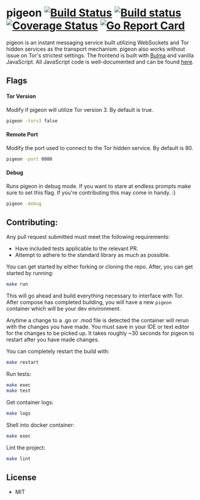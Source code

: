 # pigeon [![Build Status](https://github.com/ciehanski/pigeon/workflows/build/badge.svg)](https://github.com/ciehanski/pigeon/actions) [![Build status](https://ci.appveyor.com/api/projects/status/c69cpo8syshw7xlj?svg=true)](https://ci.appveyor.com/project/ciehanski/pigeon) [![Coverage Status](https://coveralls.io/repos/github/ciehanski/pigeon/badge.svg?branch=master)](https://coveralls.io/github/ciehanski/pigeon?branch=master) [![Go Report Card](https://goreportcard.com/badge/github.com/ciehanski/pigeon)](https://goreportcard.com/report/github.com/ciehanski/pigeon)

pigeon is an instant messaging service built utilizing WebSockets 
and Tor hidden services as the transport mechanism. pigeon also
works without issue on Tor's strictest settings. The frontend is 
built with [Bulma](https://bulma.io/) and vanilla JavaScript. All 
JavaScript code is well-documented and can be found [here](https://github.com/ciehanski/pigeon/blob/master/templates/chatroom.go).

## Flags

#### Tor Version

Modify if pigeon will utilize Tor version 3. By default is true.

```bash
pigeon -torv3 false
```

#### Remote Port

Modify the port used to connect to the Tor hidden service. By
default is 80.

```bash
pigeon -port 8080
```

#### Debug

Runs pigeon in debug mode. If you want to stare at endless prompts
make sure to set this flag. If you're contributing this may come
in handy. :)

```bash
pigeon -debug
```

## Contributing:

Any pull request submitted must meet the following requirements:
- Have included tests applicable to the relevant PR.
- Attempt to adhere to the standard library as much as possible.

You can get started by either forking or cloning the repo. After, you can get started
by running:

```bash
make run
```

This will go ahead and build everything necessary to interface with Tor. After compose
has completed building, you will have a new `pigeon` container which will be your
dev environment.

Anytime a change to a .go or .mod file is detected the container will rerun with
the changes you have made. You must save in your IDE or text editor for the 
changes to be picked up. It takes roughly ~30 seconds for pigeon to restart after 
you have made changes.

You can completely restart the build with:
```bash
make restart
```

Run tests:
```bash
make exec
make test
```

Get container logs:
```bash
make logs
```

Shell into docker container:
```bash
make exec
```

Lint the project:
```bash
make lint
```

## License
- MIT